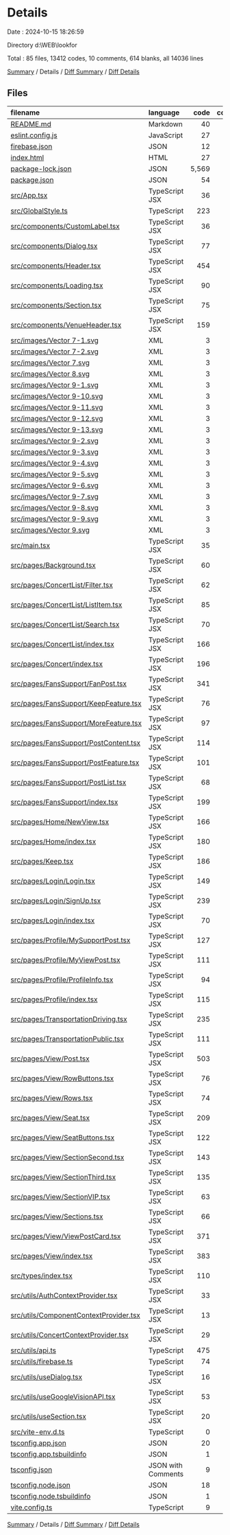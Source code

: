 # Details

Date : 2024-10-15 18:26:59

Directory d:\\WEB\\lookfor

Total : 85 files,  13412 codes, 10 comments, 614 blanks, all 14036 lines

[Summary](results.md) / Details / [Diff Summary](diff.md) / [Diff Details](diff-details.md)

## Files
| filename | language | code | comment | blank | total |
| :--- | :--- | ---: | ---: | ---: | ---: |
| [README.md](/README.md) | Markdown | 40 | 0 | 11 | 51 |
| [eslint.config.js](/eslint.config.js) | JavaScript | 27 | 0 | 2 | 29 |
| [firebase.json](/firebase.json) | JSON | 12 | 0 | 1 | 13 |
| [index.html](/index.html) | HTML | 27 | 0 | 5 | 32 |
| [package-lock.json](/package-lock.json) | JSON | 5,569 | 0 | 1 | 5,570 |
| [package.json](/package.json) | JSON | 54 | 0 | 1 | 55 |
| [src/App.tsx](/src/App.tsx) | TypeScript JSX | 36 | 0 | 5 | 41 |
| [src/GlobalStyle.ts](/src/GlobalStyle.ts) | TypeScript | 223 | 1 | 11 | 235 |
| [src/components/CustomLabel.tsx](/src/components/CustomLabel.tsx) | TypeScript JSX | 36 | 0 | 4 | 40 |
| [src/components/Dialog.tsx](/src/components/Dialog.tsx) | TypeScript JSX | 77 | 0 | 5 | 82 |
| [src/components/Header.tsx](/src/components/Header.tsx) | TypeScript JSX | 454 | 0 | 23 | 477 |
| [src/components/Loading.tsx](/src/components/Loading.tsx) | TypeScript JSX | 90 | 0 | 4 | 94 |
| [src/components/Section.tsx](/src/components/Section.tsx) | TypeScript JSX | 75 | 0 | 7 | 82 |
| [src/components/VenueHeader.tsx](/src/components/VenueHeader.tsx) | TypeScript JSX | 159 | 0 | 7 | 166 |
| [src/images/Vector 7-1.svg](/src/images/Vector%207-1.svg) | XML | 3 | 0 | 1 | 4 |
| [src/images/Vector 7-2.svg](/src/images/Vector%207-2.svg) | XML | 3 | 0 | 1 | 4 |
| [src/images/Vector 7.svg](/src/images/Vector%207.svg) | XML | 3 | 0 | 1 | 4 |
| [src/images/Vector 8.svg](/src/images/Vector%208.svg) | XML | 3 | 0 | 1 | 4 |
| [src/images/Vector 9-1.svg](/src/images/Vector%209-1.svg) | XML | 3 | 0 | 1 | 4 |
| [src/images/Vector 9-10.svg](/src/images/Vector%209-10.svg) | XML | 3 | 0 | 1 | 4 |
| [src/images/Vector 9-11.svg](/src/images/Vector%209-11.svg) | XML | 3 | 0 | 1 | 4 |
| [src/images/Vector 9-12.svg](/src/images/Vector%209-12.svg) | XML | 3 | 0 | 1 | 4 |
| [src/images/Vector 9-13.svg](/src/images/Vector%209-13.svg) | XML | 3 | 0 | 1 | 4 |
| [src/images/Vector 9-2.svg](/src/images/Vector%209-2.svg) | XML | 3 | 0 | 1 | 4 |
| [src/images/Vector 9-3.svg](/src/images/Vector%209-3.svg) | XML | 3 | 0 | 1 | 4 |
| [src/images/Vector 9-4.svg](/src/images/Vector%209-4.svg) | XML | 3 | 0 | 1 | 4 |
| [src/images/Vector 9-5.svg](/src/images/Vector%209-5.svg) | XML | 3 | 0 | 1 | 4 |
| [src/images/Vector 9-6.svg](/src/images/Vector%209-6.svg) | XML | 3 | 0 | 1 | 4 |
| [src/images/Vector 9-7.svg](/src/images/Vector%209-7.svg) | XML | 3 | 0 | 1 | 4 |
| [src/images/Vector 9-8.svg](/src/images/Vector%209-8.svg) | XML | 3 | 0 | 1 | 4 |
| [src/images/Vector 9-9.svg](/src/images/Vector%209-9.svg) | XML | 3 | 0 | 1 | 4 |
| [src/images/Vector 9.svg](/src/images/Vector%209.svg) | XML | 3 | 0 | 1 | 4 |
| [src/main.tsx](/src/main.tsx) | TypeScript JSX | 35 | 0 | 2 | 37 |
| [src/pages/Background.tsx](/src/pages/Background.tsx) | TypeScript JSX | 60 | 0 | 5 | 65 |
| [src/pages/ConcertList/Filter.tsx](/src/pages/ConcertList/Filter.tsx) | TypeScript JSX | 62 | 0 | 8 | 70 |
| [src/pages/ConcertList/ListItem.tsx](/src/pages/ConcertList/ListItem.tsx) | TypeScript JSX | 85 | 0 | 7 | 92 |
| [src/pages/ConcertList/Search.tsx](/src/pages/ConcertList/Search.tsx) | TypeScript JSX | 70 | 0 | 6 | 76 |
| [src/pages/ConcertList/index.tsx](/src/pages/ConcertList/index.tsx) | TypeScript JSX | 166 | 0 | 12 | 178 |
| [src/pages/Concert/index.tsx](/src/pages/Concert/index.tsx) | TypeScript JSX | 196 | 0 | 9 | 205 |
| [src/pages/FansSupport/FanPost.tsx](/src/pages/FansSupport/FanPost.tsx) | TypeScript JSX | 341 | 2 | 22 | 365 |
| [src/pages/FansSupport/KeepFeature.tsx](/src/pages/FansSupport/KeepFeature.tsx) | TypeScript JSX | 76 | 0 | 7 | 83 |
| [src/pages/FansSupport/MoreFeature.tsx](/src/pages/FansSupport/MoreFeature.tsx) | TypeScript JSX | 97 | 0 | 7 | 104 |
| [src/pages/FansSupport/PostContent.tsx](/src/pages/FansSupport/PostContent.tsx) | TypeScript JSX | 114 | 0 | 9 | 123 |
| [src/pages/FansSupport/PostFeature.tsx](/src/pages/FansSupport/PostFeature.tsx) | TypeScript JSX | 101 | 0 | 11 | 112 |
| [src/pages/FansSupport/PostList.tsx](/src/pages/FansSupport/PostList.tsx) | TypeScript JSX | 68 | 0 | 6 | 74 |
| [src/pages/FansSupport/index.tsx](/src/pages/FansSupport/index.tsx) | TypeScript JSX | 199 | 1 | 18 | 218 |
| [src/pages/Home/NewView.tsx](/src/pages/Home/NewView.tsx) | TypeScript JSX | 166 | 0 | 7 | 173 |
| [src/pages/Home/index.tsx](/src/pages/Home/index.tsx) | TypeScript JSX | 180 | 0 | 16 | 196 |
| [src/pages/Keep.tsx](/src/pages/Keep.tsx) | TypeScript JSX | 186 | 0 | 12 | 198 |
| [src/pages/Login/Login.tsx](/src/pages/Login/Login.tsx) | TypeScript JSX | 149 | 0 | 13 | 162 |
| [src/pages/Login/SignUp.tsx](/src/pages/Login/SignUp.tsx) | TypeScript JSX | 239 | 0 | 13 | 252 |
| [src/pages/Login/index.tsx](/src/pages/Login/index.tsx) | TypeScript JSX | 70 | 0 | 6 | 76 |
| [src/pages/Profile/MySupportPost.tsx](/src/pages/Profile/MySupportPost.tsx) | TypeScript JSX | 127 | 0 | 7 | 134 |
| [src/pages/Profile/MyViewPost.tsx](/src/pages/Profile/MyViewPost.tsx) | TypeScript JSX | 111 | 0 | 8 | 119 |
| [src/pages/Profile/ProfileInfo.tsx](/src/pages/Profile/ProfileInfo.tsx) | TypeScript JSX | 94 | 0 | 7 | 101 |
| [src/pages/Profile/index.tsx](/src/pages/Profile/index.tsx) | TypeScript JSX | 115 | 0 | 11 | 126 |
| [src/pages/TransportationDriving.tsx](/src/pages/TransportationDriving.tsx) | TypeScript JSX | 235 | 0 | 14 | 249 |
| [src/pages/TransportationPublic.tsx](/src/pages/TransportationPublic.tsx) | TypeScript JSX | 111 | 0 | 5 | 116 |
| [src/pages/View/Post.tsx](/src/pages/View/Post.tsx) | TypeScript JSX | 503 | 0 | 33 | 536 |
| [src/pages/View/RowButtons.tsx](/src/pages/View/RowButtons.tsx) | TypeScript JSX | 76 | 0 | 5 | 81 |
| [src/pages/View/Rows.tsx](/src/pages/View/Rows.tsx) | TypeScript JSX | 74 | 0 | 9 | 83 |
| [src/pages/View/Seat.tsx](/src/pages/View/Seat.tsx) | TypeScript JSX | 209 | 0 | 22 | 231 |
| [src/pages/View/SeatButtons.tsx](/src/pages/View/SeatButtons.tsx) | TypeScript JSX | 122 | 0 | 7 | 129 |
| [src/pages/View/SectionSecond.tsx](/src/pages/View/SectionSecond.tsx) | TypeScript JSX | 143 | 0 | 6 | 149 |
| [src/pages/View/SectionThird.tsx](/src/pages/View/SectionThird.tsx) | TypeScript JSX | 135 | 0 | 5 | 140 |
| [src/pages/View/SectionVIP.tsx](/src/pages/View/SectionVIP.tsx) | TypeScript JSX | 63 | 0 | 6 | 69 |
| [src/pages/View/Sections.tsx](/src/pages/View/Sections.tsx) | TypeScript JSX | 66 | 0 | 7 | 73 |
| [src/pages/View/ViewPostCard.tsx](/src/pages/View/ViewPostCard.tsx) | TypeScript JSX | 371 | 0 | 18 | 389 |
| [src/pages/View/index.tsx](/src/pages/View/index.tsx) | TypeScript JSX | 383 | 0 | 20 | 403 |
| [src/types/index.tsx](/src/types/index.tsx) | TypeScript JSX | 110 | 0 | 11 | 121 |
| [src/utils/AuthContextProvider.tsx](/src/utils/AuthContextProvider.tsx) | TypeScript JSX | 33 | 0 | 9 | 42 |
| [src/utils/ComponentContextProvider.tsx](/src/utils/ComponentContextProvider.tsx) | TypeScript JSX | 13 | 0 | 3 | 16 |
| [src/utils/ConcertContextProvider.tsx](/src/utils/ConcertContextProvider.tsx) | TypeScript JSX | 29 | 0 | 8 | 37 |
| [src/utils/api.ts](/src/utils/api.ts) | TypeScript | 475 | 0 | 60 | 535 |
| [src/utils/firebase.ts](/src/utils/firebase.ts) | TypeScript | 74 | 0 | 4 | 78 |
| [src/utils/useDialog.tsx](/src/utils/useDialog.tsx) | TypeScript JSX | 16 | 0 | 5 | 21 |
| [src/utils/useGoogleVisionAPI.tsx](/src/utils/useGoogleVisionAPI.tsx) | TypeScript JSX | 53 | 0 | 7 | 60 |
| [src/utils/useSection.tsx](/src/utils/useSection.tsx) | TypeScript JSX | 20 | 0 | 7 | 27 |
| [src/vite-env.d.ts](/src/vite-env.d.ts) | TypeScript | 0 | 1 | 1 | 2 |
| [tsconfig.app.json](/tsconfig.app.json) | JSON | 20 | 2 | 3 | 25 |
| [tsconfig.app.tsbuildinfo](/tsconfig.app.tsbuildinfo) | JSON | 1 | 0 | 0 | 1 |
| [tsconfig.json](/tsconfig.json) | JSON with Comments | 9 | 0 | 1 | 10 |
| [tsconfig.node.json](/tsconfig.node.json) | JSON | 18 | 2 | 3 | 23 |
| [tsconfig.node.tsbuildinfo](/tsconfig.node.tsbuildinfo) | JSON | 1 | 0 | 0 | 1 |
| [vite.config.ts](/vite.config.ts) | TypeScript | 9 | 1 | 1 | 11 |

[Summary](results.md) / Details / [Diff Summary](diff.md) / [Diff Details](diff-details.md)